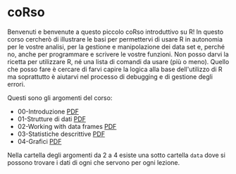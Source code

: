 # coRso

Benvenuti e benvenute a questo piccolo coRso introduttivo su R! In questo corso cercherò di illustrare le basi per permettervi di usare R in autonomia per le vostre analisi, per la gestione e manipolazione dei data set e, perché no, anche per programmare e scrivere le vostre funzioni. 
Non posso darvi la ricetta per utilizzare R, né una lista di comandi da usare (più o meno). Quello che posso fare è cercare di farvi capire la logica alla base dell'utilizzo di R ma soprattutto è aiutarvi nel processo di debugging e di gestione degli errori. 

Questi sono gli argomenti del corso: 

- 00-Introduzione [PDF](Slide/00-IntRo/00-intRoduzione.pdf)
- 01-Strutture di dati [PDF](Slide/01-Strutture-di-dati/01-Strutture.pdf)
- 02-Working with data frames [PDF](Slide/02-Working-with-dataframes/02-Working-with-dataframes.pdf)
- 03-Statistiche descrittive [PDF](Slide/03-statistiche-descRittive/03-statistiche-descRittives.pdf)
- 04-Grafici [PDF](Slide/04-gRafici/04-gRafici.pdf)

Nella cartella degli argomenti da 2 a 4 esiste una sotto cartella `data` dove si possono trovare i dati di ogni che servono per ogni lezione.
